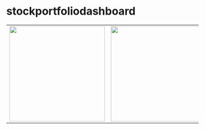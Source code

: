 # stockportfoliodashboard

<table>
  <tr>
    <td><img src="https://github.com/user-attachments/assets/dd78a667-849a-47d0-bd67-acbb7fd75356" width="250"/></td>
    <td><img src="https://github.com/user-attachments/assets/9903698d-5b39-4b8c-a9f6-6790df51365a" width="250"/></td>
    <td><img src="https://github.com/user-attachments/assets/57a8f596-9413-45b4-8976-f245f5d3dcb1" width="250"/></td>
  </tr>
</table>
